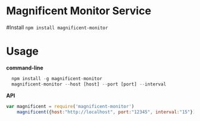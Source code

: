 # Magnificent Monitor Service

#Install
```npm install magnificent-monitor```

# Usage
**command-line**
```javascript
  npm install -g magnificent-monitor
  magnificent-monitor --host [host] --port [port] --interval
```

**API**
```javascript
var magnificent = require('magnificent-monitor')
    magnificent({host:"http://localhost", port:"12345", interval:"15"});
```
